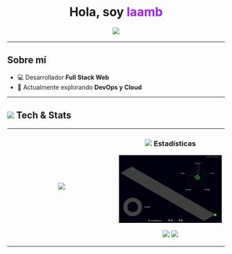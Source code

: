<h1 align="center">
 Hola, soy <span style="color:#a020f0;">laamb</span>
</h1>

<p align="center">
  <img src="https://readme-typing-svg.herokuapp.com?color=9d4edd&center=true&vCenter=true&width=500&lines=Full+Stack+Web+Developer" />
</p>

---

## Sobre mí  
- 💻 Desarrollador **Full Stack Web**  
- 🌱 Actualmente explorando **DevOps y Cloud**  
---

## <img src="https://media.giphy.com/media/l3vR85PnGsBwu1PFK/giphy.gif" width="30"/> Tech & Stats  

<table align="center">
<tr>
<td align="center" width="50%">
<p>
  <img src="https://skillicons.dev/icons?i=html,css,js,react,bootstrap,nodejs,express,python,django,fastapi,mysql,docker,git,github,linux&perline=5" width="420"/>
</p>
</td>

<td align="center" width="50%">

### <img src="https://media.giphy.com/media/QssGEmpkyEOhBCb7e1/giphy.gif" width="30"/> Estadísticas  
<p>
  <img src="./profile-3d-contrib/profile-night-green.svg" alt="Gráfica 3D de contribuciones" width="500">
</p>

<p>
  <img src="https://github-readme-stats.vercel.app/api?username=laamb&show_icons=true&theme=tokyonight&hide_border=true&title_color=9d4edd&icon_color=ff00ff" height="170">
  <img src="https://github-readme-stats.vercel.app/api/top-langs/?username=laamb&layout=compact&theme=tokyonight&hide_border=true&title_color=9d4edd" height="170">
</p>

</td>
</tr>
</table>
